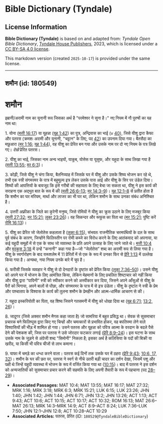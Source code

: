 # Bible Dictionary (Tyndale)

## License Information

**Bible Dictionary (Tyndale)** is based on and adapted from: _Tyndale Open Bible Dictionary_, [Tyndale House Publishers](https://tyndaleopenresources.com/), 2023, which is licensed under a [CC BY-SA 4.0 license](https://creativecommons.org/licenses/by-sa/4.0/legalcode.en).

This markdown version (created `2025-10-17`) is provided under the same license.



--------------------------------

## शमौन (id: 180549)

शमौन
====

इब्रानी/अरामी नाम का यूनानी रूप जिसका अर्थ है "परमेश्वर ने सुना है।" नए नियम में नौ पुरुषों का यह नाम था:

1\. योना ([मत्ती 16:17](https://ref.ly/Matt16:17)) या यूहन्ना ([यूह 1:42](https://ref.ly/John1:42)) का पुत्र, अन्द्रियास का भाई (v [40](https://ref.ly/John1:40)), जिसे यीशु द्वारा कैफा और पतरस (क्रमशः अरामी और यूनानी, "चट्टान" के लिए, पद [42](https://ref.ly/John1:42)) का उपनाम दिया गया। बैतसैदा का मछुआरा ([मर 1:16](https://ref.ly/Mark1:16); [यूह 1:44](https://ref.ly/John1:44)), वह यीशु का प्रेरित बन गया और उसके नाम पर दो नए नियम के पत्र लिखे गए। *देखें* प्रेरित पतरस।

2\. यीशु का भाई, जिसका नाम अन्य भाइयों, याकूब, योसेस या यूसुफ, और यहूदा के साथ लिखा गया है ([मत्ती 13:55](https://ref.ly/Matt13:55); [मर 6:3](https://ref.ly/Mark6:3))।

3\. कोढ़ी, जिसे यीशु ने चंगा किया, बैतनिय्याह में जिसके घर में यीशु और उसके शिष्य भोजन कर रहे थे, तभी एक स्त्री संगमरमर के पात्र में बहुमूल्य इत्र लेकर उसके पास आई और यीशु के सिर पर उंडेल दिया। शिष्यों की आपत्तियों के बावजूद कि इसे गरीबों की सहायता के लिए बेचा जा सकता था, यीशु ने इस कार्य की सराहना एक अद्भुत बात के रूप में की ([मत्ती 26:6–13](https://ref.ly/Matt26:6-Matt26:13); [मर 14:3–9](https://ref.ly/Mark14:3-Mark14:9))। [यूह 12:1–8](https://ref.ly/John12:1-John12:8) से प्रतीत होता है कि शमौन का घर मरियम, मार्था और लाजर का भी घर था, लेकिन शमौन के साथ उनका संबंध अनिश्चित है।

4\. उत्तरी अफ्रीका के जिले का कुरेनी मनुष्य, जिसे रोमियों ने यीशु का क्रूस उठाने के लिए मजबूर किया ([मत्ती 27:32](https://ref.ly/Matt27:32); [मर 15:21](https://ref.ly/Mark15:21); [लूका 23:26](https://ref.ly/Luke23:26))। वह सिकन्दर और रूफुस का पिता था ([मर 15:21](https://ref.ly/Mark15:21); पुष्टि करें [रोमि 16:13](https://ref.ly/Rom16:13))।

5\. यीशु का प्रेरित जो जेलोतेस कहलाता है ([लूका 6:15](https://ref.ly/Luke6:15)), संभवतः राजनीतिक चरमपंथियों के दल के साथ पूर्व संबंध के कारण, जिन्होंने फिलिस्तीन पर रोमी कब्जे का विरोध करने के लिए आतंकवाद को अपनाया, या कई यहूदी समूहों में से एक के साथ जो व्यवस्था के प्रति अपने उत्साह के लिए जाने जाते थे। [मत्ती 10:4](https://ref.ly/Matt10:4) और [मरकुस 3:18](https://ref.ly/Mark3:18) में उन्हें "कनानी" कहा गया है—जो “जेलोतेस” शब्द का अरामी रूप से लिया गया है। यीशु के स्वर्गारोहण के बाद यरूशलेम में 11 प्रेरितों में से एक के रूप में उनका फिर से [प्रेरि 1:13](https://ref.ly/Acts1:13) में उल्लेख किया गया है। अन्यथा, नया नियम उनके बारे में चुप है।

6\. फरीसी जिसके व्यवहार ने यीशु से दो देनदारों के दृष्टांत को प्रेरित किया ([लूका 7:36–50](https://ref.ly/Luke7:36-Luke7:50))। उसने यीशु को अपने घर में भोजन के लिए आमंत्रित किया, लेकिन मेहमानों के लिए प्रचलित शिष्टाचार को नहीं किया और यीशु द्वारा “पापिनी” स्त्री को स्वीकार करने को अस्वीकार कर दिया, जिसने अपने आँसुओं से यीशु के पैरों को भिगाया, अपने बालों से पोंछा, और संगमरमर के पात्र में से इत्र उंडेला। यीशु के दृष्टांत ने स्त्री के प्रेम और पश्चाताप के विश्वास के कार्य की तुलना शमौन के प्रेमहीन और आत्म\-धार्मिक आचरण से की।

7\. यहूदा इस्करियोती का पिता, वह शिष्य जिसने गतसमनी में यीशु को धोखा दिया था ([यूह 6:71](https://ref.ly/John6:71); [13:2, 26](https://ref.ly/John13:2))।

8\. जादूगर (जिसे अक्सर शमौन मैगस कहा जाता है) जो सामरिया में बहुत प्रसिद्ध था। सेवक से सुसमाचार प्रचारक बने फिलिप्पुस द्वारा किए गए चिन्हों और चमत्कारों से प्रभावित होकर, वह बपतिस्मा लेने वाले विश्वासियों की भीड़ में शामिल हो गया। उसने पतरस और यूहन्ना को पवित्र आत्मा के वरदान के बदले पैसे देने की पेशकश की, जिस पर पतरस ने उसे जोरदार फटकार लगाई ([प्रेरि 8:9–24](https://ref.ly/Acts8:9-Acts8:24))। इस घटना के साथ उसके नाम के जुड़ने से अंग्रेजी शब्द "सिमोनी" निकला है; इसका अर्थ है कलिसिया के पदों की बिक्री या खरीद, या किसी भी पवित्र चीजों से लाभ कमाना।

9\. याफा में चमड़े का धन्धा करने वाला। पतरस कई दिनों तक उसके घर में ठहरा ([प्रेरि 9:43](https://ref.ly/Acts9:43); [10:6, 17, 32](https://ref.ly/Acts10:6))। शमौन के घर की छत पर, पतरस ने स्वर्ग से नीचे उतरी बड़ी चादर का दर्शन देखा, जिसमें पशु और पक्षी थे जिन्हें यहूदी व्यवस्था में भोजन के रूप में वर्जित किया गया था ([10:15](https://ref.ly/Acts10:15))। बाद में पतरस ने इस दर्शन को अन्यजातियों को सुसमाचार प्रचार करने की सहमति के लिए अपनी तैयारी के रूप में पहचाना (पद [28–29](https://ref.ly/Acts10:28-Acts10:29))।

* **Associated Passages:** MAT 10:4; MAT 13:55; MAT 16:17; MAT 27:32; MRK 1:16; MRK 3:18; MRK 6:3; MRK 15:21; LUK 6:15; LUK 23:26; JHN 1:40; JHN 1:42; JHN 1:44; JHN 6:71; JHN 13:2; JHN 13:26; ACT 1:13; ACT 9:43; ACT 10:6; ACT 10:15; ACT 10:17; ACT 10:32; ROM 16:13; MAT 26:6–MAT 26:13; MRK 14:3–MRK 14:9; ACT 8:9–ACT 8:24; LUK 7:36–LUK 7:50; JHN 12:1–JHN 12:8; ACT 10:28–ACT 10:29
* **Associated Articles:** पतरस, प्रेरित (ID: `180529@TyndaleBibleDictionary`)

